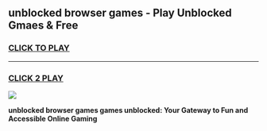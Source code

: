 
## unblocked browser games - Play Unblocked Gmaes & Free
<h3>
<a href="https://premium.freeplayer.one?title=unblocked_browser_games&ref=20F">CLICK TO PLAY</a></h3>
<hr>

<h3>
<a href="https://premium.freeplayer.one?title=unblocked_browser_games&ref=20F">CLICK 2 PLAY</a>
  
</h3>

<a href="https://premium.freeplayer.one?title=unblocked_browser_games&ref=20F/"><img src="https://clearcache.store/games.png"></a>


**unblocked browser games games unblocked: Your Gateway to Fun and Accessible Online Gaming**
